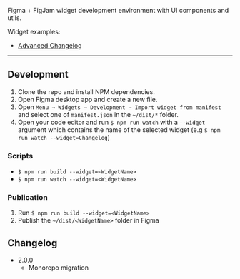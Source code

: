 Figma + FigJam widget development environment with UI components and utils.

Widget examples:
- [Advanced Changelog](https://www.figma.com/community/widget/1142539867133322876)

---

## Development

1. Clone the repo and install NPM dependencies.
2. Open Figma desktop app and create a new file.
3. Open `Menu → Widgets → Development → Import widget from manifest` and select one of `manifest.json` in the `~/dist/*` folder.
4. Open your code editor and run `$ npm run watch` with a `--widget` argument which contains the name of the selected widget (e.g `$ npm run watch --widget=Changelog`)

### Scripts

- `$ npm run build --widget=<WidgetName>`
- `$ npm run watch --widget=<WidgetName>`

### Publication

1. Run `$ npm run build --widget=<WidgetName>`
2. Publish the `~/dist/<WidgetName>` folder in Figma 

## Changelog

- 2.0.0
    - Monorepo migration